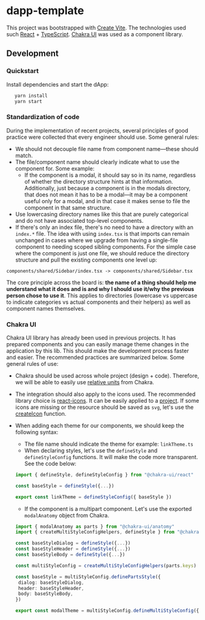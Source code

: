 # dapp-template

This project was bootstrapped with [Create Vite](https://github.com/vitejs/vite/tree/main/packages/create-vite). The technologies used such [React](https://react.dev/) + [TypeScript](https://www.typescriptlang.org/). [Chakra UI](https://chakra-ui.com/) was used as a component library.

## Development

### Quickstart

Install dependencies and start the dApp:

```bash
   yarn install
   yarn start
```

### Standardization of code

During the implementation of recent projects, several principles of good practice were collected that every engineer should use. Some general rules:

- We should not decouple file name from component name—these should match.
- The file/component name should clearly indicate what to use the component for. Some example:
  - If the component is a modal, it should say so in its name, regardless of whether the directory structure hints at that information. Additionally, just because a component is in the modals directory, that does not mean it has to be a modal—it may be a component useful only for a modal, and in that case it makes sense to file the component in that same structure.
- Use lowercasing directory names like this that are purely categorical and do not have associated top-level components.
- If there's only an index file, there's no need to have a directory with an `index.*` file. The idea with using `index.tsx` is that imports can remain unchanged in cases where we upgrade from having a single-file component to needing scoped sibling components. For the simple case where the component is just one file, we should reduce the directory structure and pull the existing components one level up:

```
components/shared/Sidebar/index.tsx -> components/shared/Sidebar.tsx
```

The core principle across the board is: **the name of a thing should help me understand what it does and is and why I should use it/why the previous person chose to use it**. This applies to directories (lowercase vs uppercase to indicate categories vs actual components and their helpers) as well as component names themselves.

### Chakra UI

Chakra UI library has already been used in previous projects. It has prepared components and you can easily manage theme changes in the application by this lib. This should make the development process faster and easier. The recommended practices are summarized below. Some general rules of use:

- Chakra should be used across whole project (design + code). Therefore, we will be able to easily use [relative units](https://chakra-ui.com/docs/styled-system/theme#spacing) from Chakra.
- The integration should also apply to the icons used. The recommended library choice is [react-icons](https://react-icons.github.io/react-icons/). It can be easily applied to a [project](https://chakra-ui.com/docs/components/icon/usage#using-a-third-party-icon-library). If some icons are missing or the resource should be saved as `svg`, let's use the [createIcon](https://chakra-ui.com/docs/components/icon/usage#using-the-createicon-function) function.

- When adding each theme for our components, we should keep the following syntax:

  - The file name should indicate the theme for example: `linkTheme.ts`
  - When declaring styles, let's use the `defineStyle` and `defineStyleConfig` functions. It will make the code more transparent. See the code below:

  ```ts
  import { defineStyle, defineStyleConfig } from "@chakra-ui/react"

  const baseStyle = defineStyle({...})

  export const linkTheme = defineStyleConfig({ baseStyle })
  ```

  - If the component is a multipart component. Let's use the exported `modalAnatomy` object from Chakra.

  ```ts
  import { modalAnatomy as parts } from "@chakra-ui/anatomy"
  import { createMultiStyleConfigHelpers, defineStyle } from "@chakra-ui/react"

  const baseStyleDialog = defineStyle({...})
  const baseStyleHeader = defineStyle({...})
  const baseStyleBody = defineStyle({...})

  const multiStyleConfig = createMultiStyleConfigHelpers(parts.keys)

  const baseStyle = multiStyleConfig.definePartsStyle({
   dialog: baseStyleDialog,
   header: baseStyleHeader,
   body: baseStyleBody,
  })

  export const modalTheme = multiStyleConfig.defineMultiStyleConfig({ baseStyle })
  ```
